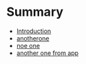 # Summary

* [Introduction](README.md)
* [anotherone](anotherone.md)
* [noe one](noe-one.md)
* [another one from app](another-one-from-app.md)

